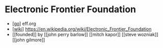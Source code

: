 # Electronic Frontier Foundation

- [[go]] eff.org
- [[wiki]] https://en.wikipedia.org/wiki/Electronic_Frontier_Foundation
- [[founded]] by [[john perry barlow]] [[mitch kapor]] [[steve wozniak]] [[john gilmore]] 


[//begin]: # "Autogenerated link references for markdown compatibility"
[go]: go "Go"
[wiki]: wiki "Wiki"
[//end]: # "Autogenerated link references"